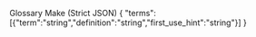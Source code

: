 Glossary Make (Strict JSON)
{
  "terms":[{"term":"string","definition":"string","first_use_hint":"string"}]
}
